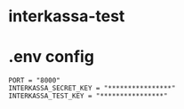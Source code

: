# interkassa-test

# .env config

```dotenv
PORT = "8000"
INTERKASSA_SECRET_KEY = "****************"
INTERKASSA_TEST_KEY = "****************"
```
